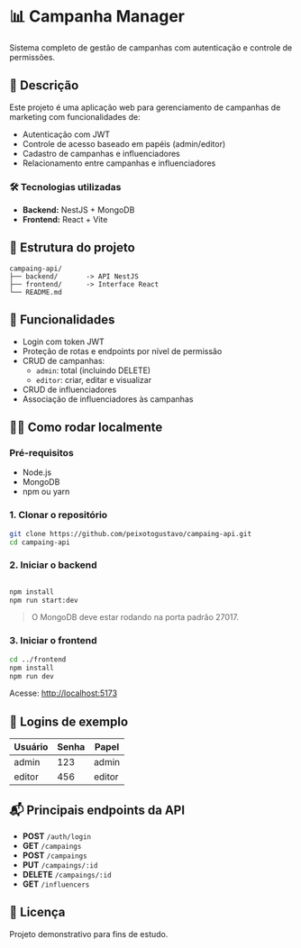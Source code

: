 # 📊 Campanha Manager

Sistema completo de gestão de campanhas com autenticação e controle de permissões.

## 🚀 Descrição

Este projeto é uma aplicação web para gerenciamento de campanhas de marketing com funcionalidades de:

- Autenticação com JWT
- Controle de acesso baseado em papéis (admin/editor)
- Cadastro de campanhas e influenciadores
- Relacionamento entre campanhas e influenciadores

### 🛠️ Tecnologias utilizadas

- **Backend:** NestJS + MongoDB
- **Frontend:** React + Vite

## 📁 Estrutura do projeto

```
campaing-api/
├── backend/       -> API NestJS
├── frontend/      -> Interface React
└── README.md
```

## 🔐 Funcionalidades

- Login com token JWT
- Proteção de rotas e endpoints por nível de permissão
- CRUD de campanhas:
  - `admin`: total (incluindo DELETE)
  - `editor`: criar, editar e visualizar
- CRUD de influenciadores
- Associação de influenciadores às campanhas

## 🧑‍💻 Como rodar localmente

### Pré-requisitos

- Node.js
- MongoDB
- npm ou yarn

### 1. Clonar o repositório

```bash
git clone https://github.com/peixotogustavo/campaing-api.git
cd campaing-api
```

### 2. Iniciar o backend

```bash

npm install
npm run start:dev
```

> O MongoDB deve estar rodando na porta padrão 27017.

### 3. Iniciar o frontend

```bash
cd ../frontend
npm install
npm run dev
```

Acesse: [http://localhost:5173](http://localhost:5173)

## 🔑 Logins de exemplo

| Usuário | Senha     | Papel   |
|--------|-----------|---------|
| admin  | 123  | admin   |
| editor | 456  | editor  |

## 📬 Principais endpoints da API

- **POST** `/auth/login`
- **GET** `/campaings`
- **POST** `/campaings`
- **PUT** `/campaings/:id`
- **DELETE** `/campaings/:id`
- **GET** `/influencers`

## 📄 Licença

Projeto demonstrativo para fins de estudo.
